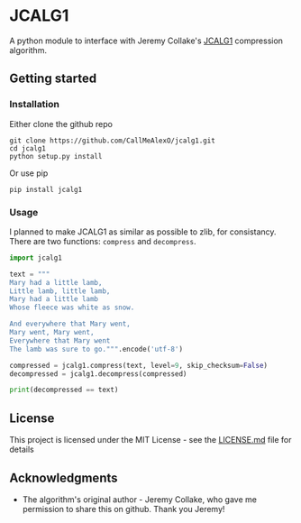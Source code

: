 # JCALG1

A python module to interface with Jeremy Collake's [JCALG1](https://github.com/jeremycollake/jcalg1) compression algorithm.

## Getting started

### Installation

Either clone the github repo

```
git clone https://github.com/CallMeAlexO/jcalg1.git
cd jcalg1
python setup.py install
```

Or use pip

```
pip install jcalg1
```

### Usage

I planned to make JCALG1 as similar as possible to zlib, for consistancy. 
There are two functions: `compress` and `decompress`. 

```python
import jcalg1

text = """
Mary had a little lamb,
Little lamb, little lamb,
Mary had a little lamb
Whose fleece was white as snow.

And everywhere that Mary went,
Mary went, Mary went,
Everywhere that Mary went
The lamb was sure to go.""".encode('utf-8')

compressed = jcalg1.compress(text, level=9, skip_checksum=False)
decompressed = jcalg1.decompress(compressed)

print(decompressed == text)
```

## License

This project is licensed under the MIT License - see the [LICENSE.md](LICENSE.md) file for details

## Acknowledgments

* The algorithm's original author - Jeremy Collake, who gave me permission to share this on github. Thank you Jeremy!
